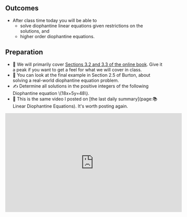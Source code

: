 ## Outcomes

* After class time today you will be able to
    * solve diophantine linear equations given restrictions on the solutions, and
    * higher order diophantine equations.

## Preparation

* 💾 We will primarily cover [Sections 3.2 and 3.3 of the online book](https://math.gordon.edu/ntic/ntic/section-lin-geom.html). Give it a peak if you want to get a feel for what we will cover in class.
* 📖 You can look at the final example in Section 2.5 of Burton, about solving a real-world diophantine equation problem.
* ✍️ Determine all solutions in the positive integers of the following Diophantine equation \\(18x+5y=48\\).
* 🎥 This is the same video I posted on [the last daily summary](page:📚 Linear Diophantine Equations). It's worth posting again.

<iframe width="560" height="315" src="https://www.youtube.com/embed/gMGmWSr8-Aw" title="YouTube video player" frameborder="0" allow="accelerometer; autoplay; clipboard-write; encrypted-media; gyroscope; picture-in-picture; web-share" allowfullscreen></iframe>
